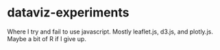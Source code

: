 # dataviz-experiments

Where I try and fail to use javascript. Mostly leaflet.js, d3.js, and plotly.js. Maybe a bit of R if I give up.
